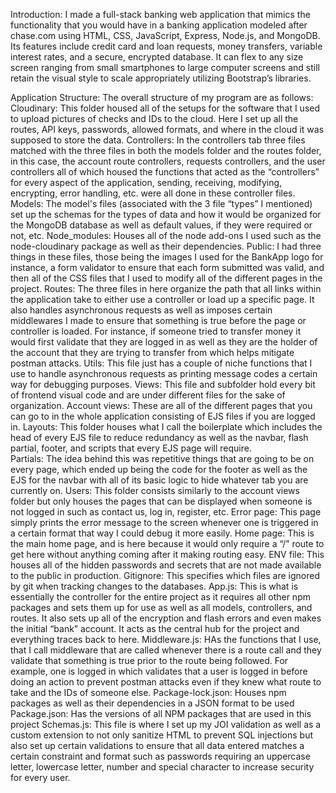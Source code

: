 Introduction:
I made a  full-stack banking web application that mimics the functionality that you would have in a banking application modeled after chase.com using HTML, CSS, JavaScript, Express, Node.js, and MongoDB. Its features include credit card and loan requests, money transfers, variable interest rates, and a secure, encrypted database. It can flex to any size screen ranging from small smartphones to large computer screens and still retain the visual style to scale appropriately utilizing Bootstrap’s libraries. 

Application Structure:
The overall structure of my program are as follows:
Cloudinary: This folder housed all of the setups for the software that I used to upload pictures of checks and IDs to the cloud. Here I set up all the routes, API keys, passwords, allowed formats, and where in the cloud it was supposed to store the data.
Controllers: In the controllers tab three files matched with the three files in both the models folder and the routes folder, in this case, the account route controllers, requests controllers, and the user controllers all of which housed the functions that acted as the “controllers” for every aspect of the application, sending, receiving, modifying, encrypting, error handling, etc. were all done in these controller files.
Models: The model's files (associated with the 3 file “types” I mentioned) set up the schemas for the types of data and how it would be organized for the MongoDB database as well as default values, if they were required or not, etc.
Node_modules: Houses all of the node add-ons I used such as the node-cloudinary package as well as their dependencies.
Public: I had three things in these files, those being the images I used for the BankApp logo for instance, a form validator to ensure that each form submitted was valid, and then all of the CSS files that I used to modify all of the different pages in the project. 
Routes: The three files in here organize the path that all links within the application take to either use a controller or load up a specific page. It also handles asynchronous requests as well as imposes certain middlewares I made to ensure that something is true before the page or controller is loaded. For instance, if someone tried to transfer money it would first validate that they are logged in as well as they are the holder of the account that they are trying to transfer from which helps mitigate postman attacks. 
Utils: This file just has a couple of niche functions that I use to handle asynchronous requests as printing message codes a certain way for debugging purposes. 
Views: This file and subfolder hold every bit of frontend visual code and are under different files for the sake of organization. 
Account views: These are all of the different pages that you can go to in the whole application consisting of EJS files if you are logged in. 
Layouts: This folder houses what I call the boilerplate which includes the head of every EJS file to reduce redundancy as well as the navbar, flash partial, footer, and scripts that every EJS page will require.  
Partials: The idea behind this was repetitive things that are going to be on every page, which ended up being the code for the footer as well as the EJS for the navbar with all of its basic logic to hide whatever tab you are currently on.
Users: This folder consists similarly to the account views folder but only houses the pages that can be displayed when someone is not logged in such as contact us, log in, register, etc.
Error page: This page simply prints the error message to the screen whenever one is triggered in a certain format that way I could debug it more easily.
Home page: This is the main home page, and is here because it would only require a “/” route to get here without anything coming after it making routing easy.
ENV file: This houses all of the hidden passwords and secrets that are not made available to the public in production. 
Gitignore: This specifies which files are ignored by git when tracking changes to the databases. 
App.js: This is what is essentially the controller for the entire project as it requires all other npm packages and sets them up for use as well as all models, controllers, and routes. It also sets up all of the encryption and flash errors and even makes the initial “bank” account. It acts as the central hub for the project and everything traces back to here.
Middleware.js: HAs the functions that I use, that I call middleware that are called whenever there is a route call and they validate that something is true prior to the route being followed. For example, one is logged in which validates that a user is logged in before doing an action to prevent postman attacks even if they knew what route to take and the IDs of someone else. 
Package-lock.json: Houses npm packages as well as their dependencies in a JSON format to be used
Package.json: Has the versions of all NPM packages that are used in this project
Schemas.js: This file is where I set up my JOI validation as well as a custom extension to not only sanitize HTML to prevent SQL injections but also set up certain validations to ensure that all data entered matches a certain constraint and format such as passwords requiring an uppercase letter, lowercase letter, number and special character to increase security for every user.



